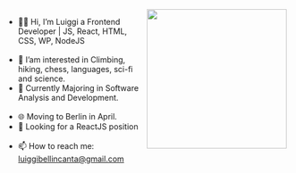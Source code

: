 
<img align="right" height="250px" src="https://user-images.githubusercontent.com/65421097/151588521-42310c46-cca7-4c12-a9f8-5d2271d6f4ee.png" />

- 👨‍💻 Hi, I’m Luiggi a Frontend Developer | JS, React, HTML, CSS, WP, NodeJS
<br></br>
- 👀 I’am interested in Climbing, hiking, chess, languages, sci-fi and science.
- 🏫 Currently Majoring in Software Analysis and Development.
<br></br>
- :globe_with_meridians: Moving to Berlin in April.
- 👔 Looking for a ReactJS position
<br></br>
- 📫 How to reach me: luiggibellincanta@gmail.com

<!---
luiggidev/luiggidev is a ✨ special ✨ repository because its `README.md` (this file) appears on your GitHub profile.
You can click the Preview link to take a look at your changes.
--->
